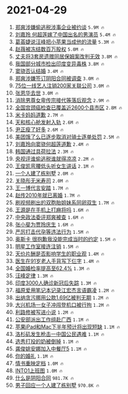 # 2021-04-29

1. [郑爽涉嫌偷逃税涉事企业被约谈](https://s.weibo.com/weibo?q=%23%E9%83%91%E7%88%BD%E6%B6%89%E5%AB%8C%E5%81%B7%E9%80%83%E7%A8%8E%E6%B6%89%E4%BA%8B%E4%BC%81%E4%B8%9A%E8%A2%AB%E7%BA%A6%E8%B0%88%23&Refer=top) `5.9M 🔥`
1. [刘嘉玲 何超莲嫁了中国出名的男演员](https://s.weibo.com/weibo?q=%E5%88%98%E5%98%89%E7%8E%B2%20%E4%BD%95%E8%B6%85%E8%8E%B2%E5%AB%81%E4%BA%86%E4%B8%AD%E5%9B%BD%E5%87%BA%E5%90%8D%E7%9A%84%E7%94%B7%E6%BC%94%E5%91%98&Refer=top) `5.4M 🔥`
1. [葛荟婕说汪峰把小苹果当成他的流量](https://s.weibo.com/weibo?q=%23%E8%91%9B%E8%8D%9F%E5%A9%95%E8%AF%B4%E6%B1%AA%E5%B3%B0%E6%8A%8A%E5%B0%8F%E8%8B%B9%E6%9E%9C%E5%BD%93%E6%88%90%E4%BB%96%E7%9A%84%E6%B5%81%E9%87%8F%23&Refer=top) `5.3M 🔥`
1. [赵薇被冻结数百万股权](https://s.weibo.com/weibo?q=%E8%B5%B5%E8%96%87%E8%A2%AB%E5%86%BB%E7%BB%93%E6%95%B0%E7%99%BE%E4%B8%87%E8%82%A1%E6%9D%83&Refer=top) `5.0M 🔥`
1. [丈夫将3套房遗赠同居保姆案改判无效](https://s.weibo.com/weibo?q=%23%E4%B8%88%E5%A4%AB%E5%B0%863%E5%A5%97%E6%88%BF%E9%81%97%E8%B5%A0%E5%90%8C%E5%B1%85%E4%BF%9D%E5%A7%86%E6%A1%88%E6%94%B9%E5%88%A4%E6%97%A0%E6%95%88%23&Refer=top) `3.8M 🔥`
1. [我国部分城市检出印度变异毒株](https://s.weibo.com/weibo?q=%23%E6%88%91%E5%9B%BD%E9%83%A8%E5%88%86%E5%9F%8E%E5%B8%82%E6%A3%80%E5%87%BA%E5%8D%B0%E5%BA%A6%E5%8F%98%E5%BC%82%E6%AF%92%E6%A0%AA%23&Refer=top) `3.8M 🔥`
1. [窦骁否认结婚](https://s.weibo.com/weibo?q=%E7%AA%A6%E9%AA%81%E5%90%A6%E8%AE%A4%E7%BB%93%E5%A9%9A&Refer=top) `3.4M 🔥`
1. [郑爽涉嫌签订阴阳合同被调查](https://s.weibo.com/weibo?q=%23%E9%83%91%E7%88%BD%E6%B6%89%E5%AB%8C%E7%AD%BE%E8%AE%A2%E9%98%B4%E9%98%B3%E5%90%88%E5%90%8C%E8%A2%AB%E8%B0%83%E6%9F%A5%23&Refer=top) `3.0M 🔥`
1. [75位一线艺人注销200家关联公司](https://s.weibo.com/weibo?q=%2375%E4%BD%8D%E4%B8%80%E7%BA%BF%E8%89%BA%E4%BA%BA%E6%B3%A8%E9%94%80200%E5%AE%B6%E5%85%B3%E8%81%94%E5%85%AC%E5%8F%B8%23&Refer=top) `3.0M 🔥`
1. [张恩华去世](https://s.weibo.com/weibo?q=%E5%BC%A0%E6%81%A9%E5%8D%8E%E5%8E%BB%E4%B8%96&Refer=top) `3.0M 🔥`
1. [消除男尊女卑传宗接代等落后观念](https://s.weibo.com/weibo?q=%23%E6%B6%88%E9%99%A4%E7%94%B7%E5%B0%8A%E5%A5%B3%E5%8D%91%E4%BC%A0%E5%AE%97%E6%8E%A5%E4%BB%A3%E7%AD%89%E8%90%BD%E5%90%8E%E8%A7%82%E5%BF%B5%23&Refer=top) `2.9M 🔥`
1. [全国宫颈癌检查已覆盖近2600个县市区](https://s.weibo.com/weibo?q=%23%E5%85%A8%E5%9B%BD%E5%AE%AB%E9%A2%88%E7%99%8C%E6%A3%80%E6%9F%A5%E5%B7%B2%E8%A6%86%E7%9B%96%E8%BF%912600%E4%B8%AA%E5%8E%BF%E5%B8%82%E5%8C%BA%23&Refer=top) `2.8M 🔥`
1. [米卡妈妈道歉](https://s.weibo.com/weibo?q=%23%E7%B1%B3%E5%8D%A1%E5%A6%88%E5%A6%88%E9%81%93%E6%AD%89%23&Refer=top) `2.7M 🔥`
1. [天和核心舱发射入轨](https://s.weibo.com/weibo?q=%23%E5%A4%A9%E5%92%8C%E6%A0%B8%E5%BF%83%E8%88%B1%E5%8F%91%E5%B0%84%E5%85%A5%E8%BD%A8%23&Refer=top) `2.6M 🔥`
1. [尹正瘦了好多](https://s.weibo.com/weibo?q=%23%E5%B0%B9%E6%AD%A3%E7%98%A6%E4%BA%86%E5%A5%BD%E5%A4%9A%23&Refer=top) `2.6M 🔥`
1. [美团饿了么已逐步取消对骑士逐单处罚](https://s.weibo.com/weibo?q=%23%E7%BE%8E%E5%9B%A2%E9%A5%BF%E4%BA%86%E4%B9%88%E5%B7%B2%E9%80%90%E6%AD%A5%E5%8F%96%E6%B6%88%E5%AF%B9%E9%AA%91%E5%A3%AB%E9%80%90%E5%8D%95%E5%A4%84%E7%BD%9A%23&Refer=top) `2.5M 🔥`
1. [刘嘉玲向窦骁何超莲道歉](https://s.weibo.com/weibo?q=%E5%88%98%E5%98%89%E7%8E%B2%E5%90%91%E7%AA%A6%E9%AA%81%E4%BD%95%E8%B6%85%E8%8E%B2%E9%81%93%E6%AD%89&Refer=top) `2.4M 🔥`
1. [韩国通过具荷拉法](https://s.weibo.com/weibo?q=%23%E9%9F%A9%E5%9B%BD%E9%80%9A%E8%BF%87%E5%85%B7%E8%8D%B7%E6%8B%89%E6%B3%95%23&Refer=top) `2.3M 🔥`
1. [央视评谁偷逃税谁就得凉凉](https://s.weibo.com/weibo?q=%23%E5%A4%AE%E8%A7%86%E8%AF%84%E8%B0%81%E5%81%B7%E9%80%83%E7%A8%8E%E8%B0%81%E5%B0%B1%E5%BE%97%E5%87%89%E5%87%89%23&Refer=top) `2.2M 🔥`
1. [王俊凯弯腰低头听女生讲话](https://s.weibo.com/weibo?q=%23%E7%8E%8B%E4%BF%8A%E5%87%AF%E5%BC%AF%E8%85%B0%E4%BD%8E%E5%A4%B4%E5%90%AC%E5%A5%B3%E7%94%9F%E8%AE%B2%E8%AF%9D%23&Refer=top) `2.1M 🔥`
1. [一个人建了栋别墅](https://s.weibo.com/weibo?q=%23%E4%B8%80%E4%B8%AA%E4%BA%BA%E5%BB%BA%E4%BA%86%E6%A0%8B%E5%88%AB%E5%A2%85%23&Refer=top) `2.0M 🔥`
1. [关晓彤无米寿司](https://s.weibo.com/weibo?q=%23%E5%85%B3%E6%99%93%E5%BD%A4%E6%97%A0%E7%B1%B3%E5%AF%BF%E5%8F%B8%23&Refer=top) `2.0M 🔥`
1. [王一博代言安踏](https://s.weibo.com/weibo?q=%23%E7%8E%8B%E4%B8%80%E5%8D%9A%E4%BB%A3%E8%A8%80%E5%AE%89%E8%B8%8F%23&Refer=top) `1.7M 🔥`
1. [赵传2010年就已离婚](https://s.weibo.com/weibo?q=%E8%B5%B5%E4%BC%A02010%E5%B9%B4%E5%B0%B1%E5%B7%B2%E7%A6%BB%E5%A9%9A&Refer=top) `1.7M 🔥`
1. [刷视频刷出的双胞胎姐妹系同卵双生](https://s.weibo.com/weibo?q=%E5%88%B7%E8%A7%86%E9%A2%91%E5%88%B7%E5%87%BA%E7%9A%84%E5%8F%8C%E8%83%9E%E8%83%8E%E5%A7%90%E5%A6%B9%E7%B3%BB%E5%90%8C%E5%8D%B5%E5%8F%8C%E7%94%9F&Refer=top) `1.7M 🔥`
1. [王源是在手机上打麻将吗](https://s.weibo.com/weibo?q=%23%E7%8E%8B%E6%BA%90%E6%98%AF%E5%9C%A8%E6%89%8B%E6%9C%BA%E4%B8%8A%E6%89%93%E9%BA%BB%E5%B0%86%E5%90%97%23&Refer=top) `1.6M 🔥`
1. [中央政法委评郑爽被查](https://s.weibo.com/weibo?q=%23%E4%B8%AD%E5%A4%AE%E6%94%BF%E6%B3%95%E5%A7%94%E8%AF%84%E9%83%91%E7%88%BD%E8%A2%AB%E6%9F%A5%23&Refer=top) `1.6M 🔥`
1. [张小斐为贾玲庆生](https://s.weibo.com/weibo?q=%23%E5%BC%A0%E5%B0%8F%E6%96%90%E4%B8%BA%E8%B4%BE%E7%8E%B2%E5%BA%86%E7%94%9F%23&Refer=top) `1.6M 🔥`
1. [严厉打击代孕等违法行为](https://s.weibo.com/weibo?q=%23%E4%B8%A5%E5%8E%89%E6%89%93%E5%87%BB%E4%BB%A3%E5%AD%95%E7%AD%89%E8%BF%9D%E6%B3%95%E8%A1%8C%E4%B8%BA%23&Refer=top) `1.5M 🔥`
1. [奥斯卡 很抱歉我没能完成当时的约定](https://s.weibo.com/weibo?q=%E5%A5%A5%E6%96%AF%E5%8D%A1%20%E5%BE%88%E6%8A%B1%E6%AD%89%E6%88%91%E6%B2%A1%E8%83%BD%E5%AE%8C%E6%88%90%E5%BD%93%E6%97%B6%E7%9A%84%E7%BA%A6%E5%AE%9A&Refer=top) `1.5M 🔥`
1. [明星工作室接连注销](https://s.weibo.com/weibo?q=%23%E6%98%8E%E6%98%9F%E5%B7%A5%E4%BD%9C%E5%AE%A4%E6%8E%A5%E8%BF%9E%E6%B3%A8%E9%94%80%23&Refer=top) `1.5M 🔥`
1. [天价片酬是否影响学生的职业观](https://s.weibo.com/weibo?q=%23%E5%A4%A9%E4%BB%B7%E7%89%87%E9%85%AC%E6%98%AF%E5%90%A6%E5%BD%B1%E5%93%8D%E5%AD%A6%E7%94%9F%E7%9A%84%E8%81%8C%E4%B8%9A%E8%A7%82%23&Refer=top) `1.4M 🔥`
1. [医生在91岁老人手背写下仨字](https://s.weibo.com/weibo?q=%E5%8C%BB%E7%94%9F%E5%9C%A891%E5%B2%81%E8%80%81%E4%BA%BA%E6%89%8B%E8%83%8C%E5%86%99%E4%B8%8B%E4%BB%A8%E5%AD%97&Refer=top) `1.4M 🔥`
1. [全国婚检率提高至62.4%](https://s.weibo.com/weibo?q=%23%E5%85%A8%E5%9B%BD%E5%A9%9A%E6%A3%80%E7%8E%87%E6%8F%90%E9%AB%98%E8%87%B362.4%25%23&Refer=top) `1.3M 🔥`
1. [汪峰定律](https://s.weibo.com/weibo?q=%E6%B1%AA%E5%B3%B0%E5%AE%9A%E5%BE%8B&Refer=top) `1.3M 🔥`
1. [印度3000人确诊新冠后失踪](https://s.weibo.com/weibo?q=%E5%8D%B0%E5%BA%A63000%E4%BA%BA%E7%A1%AE%E8%AF%8A%E6%96%B0%E5%86%A0%E5%90%8E%E5%A4%B1%E8%B8%AA&Refer=top) `1.3M 🔥`
1. [福原爱用笔记本记录江宏杰言语霸凌](https://s.weibo.com/weibo?q=%E7%A6%8F%E5%8E%9F%E7%88%B1%E7%94%A8%E7%AC%94%E8%AE%B0%E6%9C%AC%E8%AE%B0%E5%BD%95%E6%B1%9F%E5%AE%8F%E6%9D%B0%E8%A8%80%E8%AF%AD%E9%9C%B8%E5%87%8C&Refer=top) `1.2M 🔥`
1. [出纳贪污挪用公款1.69亿被判无期](https://s.weibo.com/weibo?q=%23%E5%87%BA%E7%BA%B3%E8%B4%AA%E6%B1%A1%E6%8C%AA%E7%94%A8%E5%85%AC%E6%AC%BE1.69%E4%BA%BF%E8%A2%AB%E5%88%A4%E6%97%A0%E6%9C%9F%23&Refer=top) `1.2M 🔥`
1. [大兴机场一女子冲闯登机口被行拘](https://s.weibo.com/weibo?q=%E5%A4%A7%E5%85%B4%E6%9C%BA%E5%9C%BA%E4%B8%80%E5%A5%B3%E5%AD%90%E5%86%B2%E9%97%AF%E7%99%BB%E6%9C%BA%E5%8F%A3%E8%A2%AB%E8%A1%8C%E6%8B%98&Refer=top) `1.2M 🔥`
1. [利路修被写进小说](https://s.weibo.com/weibo?q=%23%E5%88%A9%E8%B7%AF%E4%BF%AE%E8%A2%AB%E5%86%99%E8%BF%9B%E5%B0%8F%E8%AF%B4%23&Refer=top) `1.2M 🔥`
1. [公安部派出工作组赴广西](https://s.weibo.com/weibo?q=%23%E5%85%AC%E5%AE%89%E9%83%A8%E6%B4%BE%E5%87%BA%E5%B7%A5%E4%BD%9C%E7%BB%84%E8%B5%B4%E5%B9%BF%E8%A5%BF%23&Refer=top) `1.1M 🔥`
1. [苹果iPad和Mac下半年预计将出现短缺](https://s.weibo.com/weibo?q=%E8%8B%B9%E6%9E%9CiPad%E5%92%8CMac%E4%B8%8B%E5%8D%8A%E5%B9%B4%E9%A2%84%E8%AE%A1%E5%B0%86%E5%87%BA%E7%8E%B0%E7%9F%AD%E7%BC%BA&Refer=top) `1.1M 🔥`
1. [洛杉矶发生枪击一中国公民遇难](https://s.weibo.com/weibo?q=%23%E6%B4%9B%E6%9D%89%E7%9F%B6%E5%8F%91%E7%94%9F%E6%9E%AA%E5%87%BB%E4%B8%80%E4%B8%AD%E5%9B%BD%E5%85%AC%E6%B0%91%E9%81%87%E9%9A%BE%23&Refer=top) `1.1M 🔥`
1. [选秀打投的奶被倒掉](https://s.weibo.com/weibo?q=%23%E9%80%89%E7%A7%80%E6%89%93%E6%8A%95%E7%9A%84%E5%A5%B6%E8%A2%AB%E5%80%92%E6%8E%89%23&Refer=top) `1.1M 🔥`
1. [龚俊姚安娜加入中餐厅5](https://s.weibo.com/weibo?q=%23%E9%BE%9A%E4%BF%8A%E5%A7%9A%E5%AE%89%E5%A8%9C%E5%8A%A0%E5%85%A5%E4%B8%AD%E9%A4%90%E5%8E%855%23&Refer=top) `1.1M 🔥`
1. [你的婚礼](https://s.weibo.com/weibo?q=%E4%BD%A0%E7%9A%84%E5%A9%9A%E7%A4%BC&Refer=top) `1.1M 🔥`
1. [情书重映定档](https://s.weibo.com/weibo?q=%23%E6%83%85%E4%B9%A6%E9%87%8D%E6%98%A0%E5%AE%9A%E6%A1%A3%23&Refer=top) `1.0M 🔥`
1. [INTO1上班图](https://s.weibo.com/weibo?q=%23INTO1%E4%B8%8A%E7%8F%AD%E5%9B%BE%23&Refer=top) `1.0M 🔥`
1. [什么是阴阳合同](https://s.weibo.com/weibo?q=%E4%BB%80%E4%B9%88%E6%98%AF%E9%98%B4%E9%98%B3%E5%90%88%E5%90%8C&Refer=top) `981.7K 🔥`
1. [男子回应一个人建了栋别墅](https://s.weibo.com/weibo?q=%E7%94%B7%E5%AD%90%E5%9B%9E%E5%BA%94%E4%B8%80%E4%B8%AA%E4%BA%BA%E5%BB%BA%E4%BA%86%E6%A0%8B%E5%88%AB%E5%A2%85&Refer=top) `970.8K 🔥`
